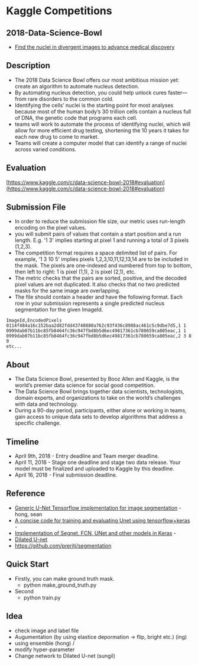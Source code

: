# Kaggle Competitions

## 2018-Data-Science-Bowl
- [Find the nuclei in divergent images to advance medical discovery](https://www.kaggle.com/c/data-science-bowl-2018)

## Description
- The 2018 Data Science Bowl offers our most ambitious mission yet: create an algorithm to automate nucleus detection.
- By automating nucleus detection, you could help unlock cures faster—from rare disorders to the common cold.
- Identifying the cells’ nuclei is the starting point for most analyses because most of the human body’s 30 trillion cells contain a nucleus full of DNA, 
the genetic code that programs each cell.
- teams will work to automate the process of identifying nuclei, which will allow for more efficient drug testing, 
shortening the 10 years it takes for each new drug to come to market. 
- Teams will create a computer model that can identify a range of nuclei across varied conditions. 

## Evaluation
[https://www.kaggle.com/c/data-science-bowl-2018#evaluation](https://www.kaggle.com/c/data-science-bowl-2018#evaluation)

## Submission File
- In order to reduce the submission file size, our metric uses run-length encoding on the pixel values. 
- you will submit pairs of values that contain a start position and a run length. 
E.g. '1 3' implies starting at pixel 1 and running a total of 3 pixels (1,2,3).
- The competition format requires a space delimited list of pairs. 
For example, '1 3 10 5' implies pixels 1,2,3,10,11,12,13,14 are to be included in the mask. 
The pixels are one-indexed and numbered from top to bottom, then left to right: 1 is pixel (1,1), 2 is pixel (2,1), etc.
- The metric checks that the pairs are sorted, positive, and the decoded pixel values are not duplicated. It also checks that no two predicted masks for the same image are overlapping.
- The file should contain a header and have the following format. 
Each row in your submission represents a single predicted nucleus segmentation for the given ImageId.
```
ImageId,EncodedPixels  
0114f484a16c152baa2d82fdd43740880a762c93f436c8988ac461c5c9dbe7d5,1 1  
0999dab07b11bc85fb8464fc36c947fbd8b5d6ec49817361cb780659ca805eac,1 1  
0999dab07b11bc85fb8464fc36c947fbd8b5d6ec49817361cb780659ca805eac,2 3 8 9  
etc...
```

## About
- The Data Science Bowl, presented by Booz Allen and Kaggle, is the world’s premier data science for social good competition.
- The Data Science Bowl brings together data scientists, technologists, domain experts, 
and organizations to take on the world’s challenges with data and technology. 
- During a 90-day period, participants, either alone or working in teams, 
gain access to unique data sets to develop algorithms that address a specific challenge. 

## Timeline
- April 9th, 2018 - Entry deadline and Team merger deadline.
- April 11, 2018 - Stage one deadline and stage two data release. Your model must be finalized and uploaded to Kaggle by this deadline.
- April 16, 2018 - Final submission deadline.

## Reference
- [Generic U-Net Tensorflow implementation for image segmentation](https://github.com/jakeret/tf_unet) - hong, sean
- [A concise code for training and evaluating Unet using tensorflow+keras](https://github.com/zizhaozhang/unet-tensorflow-keras) -
- [Implementation of Segnet, FCN, UNet and other models in Keras](https://github.com/divamgupta/image-segmentation-keras) -
- [Dilated U-net](https://chuckyee.github.io/cardiac-segmentation/)
- https://github.com/preritj/segmentation


## Quick Start
- Firstly, you can make ground truth mask.
  - python make_ground_truth.py
- Second
  - python train.py



## Idea
- check image and label file
- Augumentation (by using elastice depormation -> flip, bright etc.) (ing)
- using ensemble (hong) / 
- modify hyper-parameter
- Change network to Dilated U-net (sungil)

